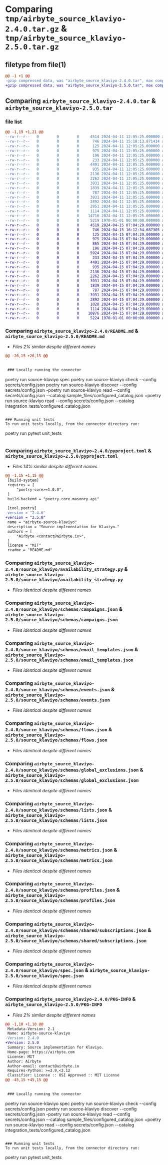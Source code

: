 # Comparing `tmp/airbyte_source_klaviyo-2.4.0.tar.gz` & `tmp/airbyte_source_klaviyo-2.5.0.tar.gz`

## filetype from file(1)

```diff
@@ -1 +1 @@
-gzip compressed data, was "airbyte_source_klaviyo-2.4.0.tar", max compression
+gzip compressed data, was "airbyte_source_klaviyo-2.5.0.tar", max compression
```

## Comparing `airbyte_source_klaviyo-2.4.0.tar` & `airbyte_source_klaviyo-2.5.0.tar`

### file list

```diff
@@ -1,19 +1,21 @@
--rw-r--r--   0        0        0     4514 2024-04-11 12:05:25.000000 airbyte_source_klaviyo-2.4.0/README.md
--rw-r--r--   0        0        0      746 2024-04-11 15:18:13.871414 airbyte_source_klaviyo-2.4.0/pyproject.toml
--rw-r--r--   0        0        0      125 2024-04-11 12:05:25.000000 airbyte_source_klaviyo-2.4.0/source_klaviyo/__init__.py
--rw-r--r--   0        0        0      975 2024-04-11 12:05:25.000000 airbyte_source_klaviyo-2.4.0/source_klaviyo/availability_strategy.py
--rw-r--r--   0        0        0      196 2024-04-11 12:05:25.000000 airbyte_source_klaviyo-2.4.0/source_klaviyo/exceptions.py
--rw-r--r--   0        0        0      233 2024-04-11 12:05:25.000000 airbyte_source_klaviyo-2.4.0/source_klaviyo/run.py
--rw-r--r--   0        0        0     4491 2024-04-11 12:05:25.000000 airbyte_source_klaviyo-2.4.0/source_klaviyo/schemas/campaigns.json
--rw-r--r--   0        0        0      935 2024-04-11 12:05:25.000000 airbyte_source_klaviyo-2.4.0/source_klaviyo/schemas/email_templates.json
--rw-r--r--   0        0        0     2136 2024-04-11 12:05:25.000000 airbyte_source_klaviyo-2.4.0/source_klaviyo/schemas/events.json
--rw-r--r--   0        0        0     2262 2024-04-11 12:05:25.000000 airbyte_source_klaviyo-2.4.0/source_klaviyo/schemas/flows.json
--rw-r--r--   0        0        0     3931 2024-04-11 12:05:25.000000 airbyte_source_klaviyo-2.4.0/source_klaviyo/schemas/global_exclusions.json
--rw-r--r--   0        0        0     1839 2024-04-11 12:05:25.000000 airbyte_source_klaviyo-2.4.0/source_klaviyo/schemas/lists.json
--rw-r--r--   0        0        0      787 2024-04-11 12:05:25.000000 airbyte_source_klaviyo-2.4.0/source_klaviyo/schemas/metrics.json
--rw-r--r--   0        0        0     3931 2024-04-11 12:05:25.000000 airbyte_source_klaviyo-2.4.0/source_klaviyo/schemas/profiles.json
--rw-r--r--   0        0        0     2892 2024-04-11 12:05:25.000000 airbyte_source_klaviyo-2.4.0/source_klaviyo/schemas/shared/subscriptions.json
--rw-r--r--   0        0        0     2851 2024-04-11 12:05:25.000000 airbyte_source_klaviyo-2.4.0/source_klaviyo/source.py
--rw-r--r--   0        0        0     1114 2024-04-11 12:05:25.000000 airbyte_source_klaviyo-2.4.0/source_klaviyo/spec.json
--rw-r--r--   0        0        0    14710 2024-04-11 12:05:25.000000 airbyte_source_klaviyo-2.4.0/source_klaviyo/streams.py
--rw-r--r--   0        0        0     5219 1970-01-01 00:00:00.000000 airbyte_source_klaviyo-2.4.0/PKG-INFO
+-rw-r--r--   0        0        0     4519 2024-04-15 07:04:29.000000 airbyte_source_klaviyo-2.5.0/README.md
+-rw-r--r--   0        0        0      746 2024-04-15 16:12:34.687305 airbyte_source_klaviyo-2.5.0/pyproject.toml
+-rw-r--r--   0        0        0      125 2024-04-15 07:04:29.000000 airbyte_source_klaviyo-2.5.0/source_klaviyo/__init__.py
+-rw-r--r--   0        0        0      975 2024-04-15 07:04:29.000000 airbyte_source_klaviyo-2.5.0/source_klaviyo/availability_strategy.py
+-rw-r--r--   0        0        0      865 2024-04-15 07:04:29.000000 airbyte_source_klaviyo-2.5.0/source_klaviyo/components/datetime_based_cursor.py
+-rw-r--r--   0        0        0      196 2024-04-15 07:04:29.000000 airbyte_source_klaviyo-2.5.0/source_klaviyo/exceptions.py
+-rw-r--r--   0        0        0     5924 2024-04-15 07:04:29.000000 airbyte_source_klaviyo-2.5.0/source_klaviyo/manifest.yaml
+-rw-r--r--   0        0        0      233 2024-04-15 07:04:29.000000 airbyte_source_klaviyo-2.5.0/source_klaviyo/run.py
+-rw-r--r--   0        0        0     4491 2024-04-15 07:04:29.000000 airbyte_source_klaviyo-2.5.0/source_klaviyo/schemas/campaigns.json
+-rw-r--r--   0        0        0      935 2024-04-15 07:04:29.000000 airbyte_source_klaviyo-2.5.0/source_klaviyo/schemas/email_templates.json
+-rw-r--r--   0        0        0     2136 2024-04-15 07:04:29.000000 airbyte_source_klaviyo-2.5.0/source_klaviyo/schemas/events.json
+-rw-r--r--   0        0        0     2262 2024-04-15 07:04:29.000000 airbyte_source_klaviyo-2.5.0/source_klaviyo/schemas/flows.json
+-rw-r--r--   0        0        0     3931 2024-04-15 07:04:29.000000 airbyte_source_klaviyo-2.5.0/source_klaviyo/schemas/global_exclusions.json
+-rw-r--r--   0        0        0     1839 2024-04-15 07:04:29.000000 airbyte_source_klaviyo-2.5.0/source_klaviyo/schemas/lists.json
+-rw-r--r--   0        0        0      787 2024-04-15 07:04:29.000000 airbyte_source_klaviyo-2.5.0/source_klaviyo/schemas/metrics.json
+-rw-r--r--   0        0        0     3931 2024-04-15 07:04:29.000000 airbyte_source_klaviyo-2.5.0/source_klaviyo/schemas/profiles.json
+-rw-r--r--   0        0        0     2892 2024-04-15 07:04:29.000000 airbyte_source_klaviyo-2.5.0/source_klaviyo/schemas/shared/subscriptions.json
+-rw-r--r--   0        0        0     1020 2024-04-15 07:04:29.000000 airbyte_source_klaviyo-2.5.0/source_klaviyo/source.py
+-rw-r--r--   0        0        0     1114 2024-04-15 07:04:29.000000 airbyte_source_klaviyo-2.5.0/source_klaviyo/spec.json
+-rw-r--r--   0        0        0    10876 2024-04-15 07:04:29.000000 airbyte_source_klaviyo-2.5.0/source_klaviyo/streams.py
+-rw-r--r--   0        0        0     5224 1970-01-01 00:00:00.000000 airbyte_source_klaviyo-2.5.0/PKG-INFO
```

### Comparing `airbyte_source_klaviyo-2.4.0/README.md` & `airbyte_source_klaviyo-2.5.0/README.md`

 * *Files 2% similar despite different names*

```diff
@@ -26,15 +26,15 @@
 
 
 ### Locally running the connector
 ```
 poetry run source-klaviyo spec
 poetry run source-klaviyo check --config secrets/config.json
 poetry run source-klaviyo discover --config secrets/config.json
-poetry run source-klaviyo read --config secrets/config.json --catalog sample_files/configured_catalog.json
+poetry run source-klaviyo read --config secrets/config.json --catalog integration_tests/configured_catalog.json
 ```
 
 ### Running unit tests
 To run unit tests locally, from the connector directory run:
 ```
 poetry run pytest unit_tests
 ```
```

### Comparing `airbyte_source_klaviyo-2.4.0/pyproject.toml` & `airbyte_source_klaviyo-2.5.0/pyproject.toml`

 * *Files 14% similar despite different names*

```diff
@@ -1,15 +1,15 @@
 [build-system]
 requires = [
     "poetry-core>=1.0.0",
 ]
 build-backend = "poetry.core.masonry.api"
 
 [tool.poetry]
-version = "2.4.0"
+version = "2.5.0"
 name = "airbyte-source-klaviyo"
 description = "Source implementation for Klaviyo."
 authors = [
     "Airbyte <contact@airbyte.io>",
 ]
 license = "MIT"
 readme = "README.md"
```

### Comparing `airbyte_source_klaviyo-2.4.0/source_klaviyo/availability_strategy.py` & `airbyte_source_klaviyo-2.5.0/source_klaviyo/availability_strategy.py`

 * *Files identical despite different names*

### Comparing `airbyte_source_klaviyo-2.4.0/source_klaviyo/schemas/campaigns.json` & `airbyte_source_klaviyo-2.5.0/source_klaviyo/schemas/campaigns.json`

 * *Files identical despite different names*

### Comparing `airbyte_source_klaviyo-2.4.0/source_klaviyo/schemas/email_templates.json` & `airbyte_source_klaviyo-2.5.0/source_klaviyo/schemas/email_templates.json`

 * *Files identical despite different names*

### Comparing `airbyte_source_klaviyo-2.4.0/source_klaviyo/schemas/events.json` & `airbyte_source_klaviyo-2.5.0/source_klaviyo/schemas/events.json`

 * *Files identical despite different names*

### Comparing `airbyte_source_klaviyo-2.4.0/source_klaviyo/schemas/flows.json` & `airbyte_source_klaviyo-2.5.0/source_klaviyo/schemas/flows.json`

 * *Files identical despite different names*

### Comparing `airbyte_source_klaviyo-2.4.0/source_klaviyo/schemas/global_exclusions.json` & `airbyte_source_klaviyo-2.5.0/source_klaviyo/schemas/global_exclusions.json`

 * *Files identical despite different names*

### Comparing `airbyte_source_klaviyo-2.4.0/source_klaviyo/schemas/lists.json` & `airbyte_source_klaviyo-2.5.0/source_klaviyo/schemas/lists.json`

 * *Files identical despite different names*

### Comparing `airbyte_source_klaviyo-2.4.0/source_klaviyo/schemas/metrics.json` & `airbyte_source_klaviyo-2.5.0/source_klaviyo/schemas/metrics.json`

 * *Files identical despite different names*

### Comparing `airbyte_source_klaviyo-2.4.0/source_klaviyo/schemas/profiles.json` & `airbyte_source_klaviyo-2.5.0/source_klaviyo/schemas/profiles.json`

 * *Files identical despite different names*

### Comparing `airbyte_source_klaviyo-2.4.0/source_klaviyo/schemas/shared/subscriptions.json` & `airbyte_source_klaviyo-2.5.0/source_klaviyo/schemas/shared/subscriptions.json`

 * *Files identical despite different names*

### Comparing `airbyte_source_klaviyo-2.4.0/source_klaviyo/spec.json` & `airbyte_source_klaviyo-2.5.0/source_klaviyo/spec.json`

 * *Files identical despite different names*

### Comparing `airbyte_source_klaviyo-2.4.0/PKG-INFO` & `airbyte_source_klaviyo-2.5.0/PKG-INFO`

 * *Files 2% similar despite different names*

```diff
@@ -1,10 +1,10 @@
 Metadata-Version: 2.1
 Name: airbyte-source-klaviyo
-Version: 2.4.0
+Version: 2.5.0
 Summary: Source implementation for Klaviyo.
 Home-page: https://airbyte.com
 License: MIT
 Author: Airbyte
 Author-email: contact@airbyte.io
 Requires-Python: >=3.9,<3.12
 Classifier: License :: OSI Approved :: MIT License
@@ -45,15 +45,15 @@
 
 
 ### Locally running the connector
 ```
 poetry run source-klaviyo spec
 poetry run source-klaviyo check --config secrets/config.json
 poetry run source-klaviyo discover --config secrets/config.json
-poetry run source-klaviyo read --config secrets/config.json --catalog sample_files/configured_catalog.json
+poetry run source-klaviyo read --config secrets/config.json --catalog integration_tests/configured_catalog.json
 ```
 
 ### Running unit tests
 To run unit tests locally, from the connector directory run:
 ```
 poetry run pytest unit_tests
 ```
```

